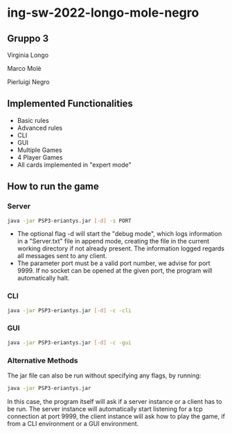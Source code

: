 # ing-sw-2022-longo-mole-negro

## Gruppo 3
 Virginia Longo
 
 Marco Molè
 
 Pierluigi Negro
 
 
 
## Implemented Functionalities
- Basic rules
- Advanced rules
- CLI
- GUI
- Multiple Games
- 4 Player Games
- All cards implemented in "expert mode"

## How to run the game

### Server

``` bash
java -jar PSP3-eriantys.jar [-d] -s PORT
```

- The optional flag -d will start the "debug mode", which logs information in a "Server.txt" file in append mode, creating the file in the current working directory if not already present. The information logged regards all messages sent to any client.
- The parameter port must be a valid port number, we advise for port 9999. If no socket can be opened at the given port, the program will automatically halt.

### CLI

``` bash
java -jar PSP3-eriantys.jar [-d] -c -cli
```

### GUI

``` bash
java -jar PSP3-eriantys.jar [-d] -c -gui
```

### Alternative Methods

The jar file can also be run without specifying any flags, by running:

``` bash
java -jar PSP3-eriantys.jar 
```

In this case, the program itself will ask if a server instance or a client has to be run. The server instance will automatically start listening for a tcp connection at port 9999, the client instance will ask how to play the game, if from a CLI environment or a GUI environment.